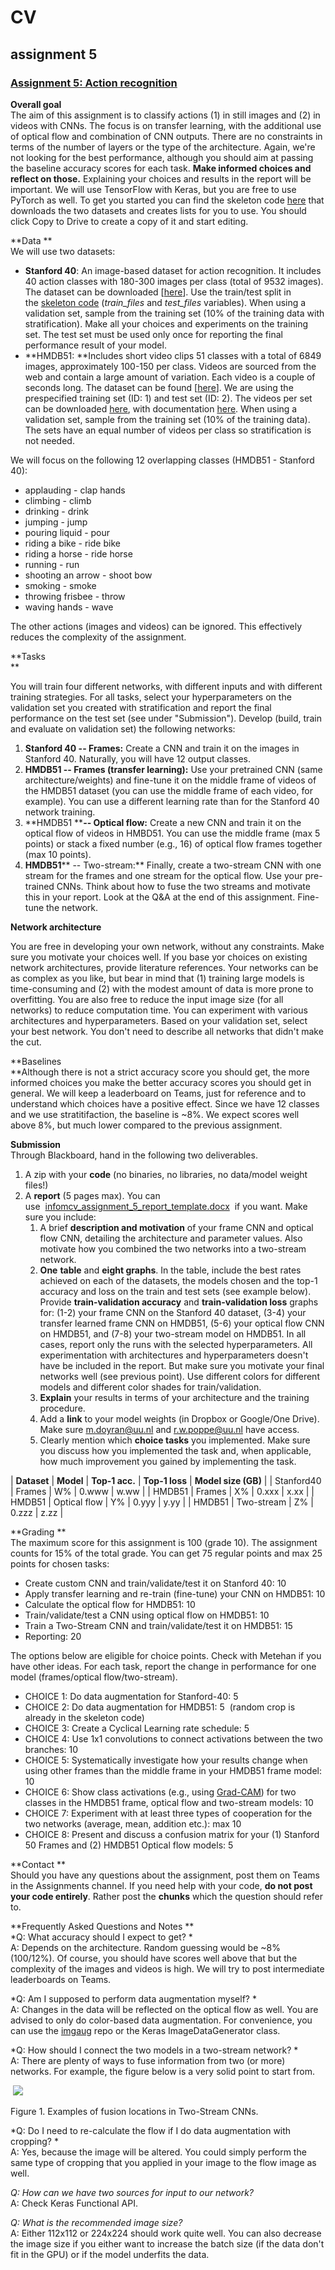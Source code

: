 # CV
## assignment 5

### [Assignment 5: Action recognition](https://uu.blackboard.com/webapps/assignment/uploadAssignment?content_id=_4418000_1&course_id=_140663_1&group_id=&mode=view)

**Overall goal**\
The aim of this assignment is to classify actions (1) in still images and (2) in videos with CNNs. The focus is on transfer learning, with the additional use of optical flow and combination of CNN outputs. There are no constraints in terms of the number of layers or the type of the architecture. Again, we're not looking for the best performance, although you should aim at passing the baseline accuracy scores for each task. **Make informed choices and reflect on those.** Explaining your choices and results in the report will be important. We will use TensorFlow with Keras, but you are free to use PyTorch as well. To get you started you can find the skeleton code [here](https://colab.research.google.com/drive/1a7sp8k4Zr3uc-cuDfuodSsmM1LgyhDFq?usp=sharing) that downloads the two datasets and creates lists for you to use. You should click Copy to Drive to create a copy of it and start editing.

**Data **\
We will use two datasets: 

-   **Stanford 40**: An image-based dataset for action recognition. It includes 40 action classes with 180-300 images per class (total of 9532 images). The dataset can be downloaded [[here](http://vision.stanford.edu/Datasets/40actions.html)]. Use the train/test split in the [skeleton code](https://colab.research.google.com/drive/1a7sp8k4Zr3uc-cuDfuodSsmM1LgyhDFq?usp=sharing) (*train_files* and *test_files* variables). When using a validation set, sample from the training set (10% of the training data with stratification). Make all your choices and experiments on the training set. The test set must be used only once for reporting the final performance result of your model.
-   **HMDB51: **Includes short video clips 51 classes with a total of 6849 images, approximately 100-150 per class. Videos are sourced from the web and contain a large amount of variation. Each video is a couple of seconds long. The dataset can be found [[here](https://serre-lab.clps.brown.edu/resource/hmdb-a-large-human-motion-database/#overview)]. We are using the prespecified training set (ID: 1) and test set (ID: 2). The videos per set can be downloaded [here](http://serre-lab.clps.brown.edu/wp-content/uploads/2013/10/test_train_splits.rar), with documentation [here](https://serre-lab.clps.brown.edu/wp-content/uploads/2013/10/split_readme.txt). When using a validation set, sample from the training set (10% of the training data). The sets have an equal number of videos per class so stratification is not needed.

We will focus on the following 12 overlapping classes (HMDB51 - Stanford 40):

-   applauding - clap hands
-   climbing - climb
-   drinking - drink
-   jumping - jump
-   pouring liquid - pour
-   riding a bike - ride bike
-   riding a horse - ride horse
-   running - run
-   shooting an arrow - shoot bow
-   smoking - smoke
-   throwing frisbee - throw
-   waving hands - wave

The other actions (images and videos) can be ignored. This effectively reduces the complexity of the assignment.

**Tasks\
**

You will train four different networks, with different inputs and with different training strategies. For all tasks, select your hyperparameters on the validation set you created with stratification and report the final performance on the test set (see under "Submission"). Develop (build, train and evaluate on validation set) the following networks: 

1.  **Stanford 40 -- Frames:** Create a CNN and train it on the images in Stanford 40. Naturally, you will have 12 output classes. 
2.  **HMDB51 -- Frames (transfer learning):** Use your pretrained CNN (same architecture/weights) and fine-tune it on the middle frame of videos of the HMDB51 dataset (you can use the middle frame of each video, for example). You can use a different learning rate than for the Stanford 40 network training.
3.  **HMDB51 ****-- Optical flow:** Create a new CNN and train it on the optical flow of videos in HMBD51. You can use the middle frame (max 5 points) or stack a fixed number (e.g., 16) of optical flow frames together (max 10 points).
4.  **HMDB51**** -- Two-stream:** Finally, create a two-stream CNN with one stream for the frames and one stream for the optical flow. Use your pre-trained CNNs. Think about how to fuse the two streams and motivate this in your report. Look at the Q&A at the end of this assignment. Fine-tune the network.

**Network architecture**

You are free in developing your own network, without any constraints. Make sure you motivate your choices well. If you base yor choices on existing network architectures, provide literature references. Your networks can be as complex as you like, but bear in mind that (1) training large models is time-consuming and (2) with the modest amount of data is more prone to overfitting. You are also free to reduce the input image size (for all networks) to reduce computation time. You can experiment with various architectures and hyperparameters. Based on your validation set, select your best network. You don't need to describe all networks that didn't make the cut.

**Baselines\
**Although there is not a strict accuracy score you should get, the more informed choices you make the better accuracy scores you should get in general. We will keep a leaderboard on Teams, just for reference and to understand which choices have a positive effect. Since we have 12 classes and we use stratitifaction, the baseline is ~8%. We expect scores well above 8%, but much lower compared to the previous assignment.

**Submission**\
Through Blackboard, hand in the following two deliverables. 

1.  A zip with your **code** (no binaries, no libraries, no data/model weight files!)
2.  A **report** (5 pages max). You can use  [infomcv_assignment_5_report_template.docx](https://uu.blackboard.com/bbcswebdav/pid-4418000-dt-content-rid-60053312_2/xid-60053312_2)  if you want. Make sure you include:
    1.  A brief **description and motivation** of your frame CNN and optical flow CNN, detailing the architecture and parameter values. Also motivate how you combined the two networks into a two-stream network.
    2.  **One** **table** and **eight graphs**. In the table, include the best rates achieved on each of the datasets, the models chosen and the top-1 accuracy and loss on the train and test sets (see example below). Provide **train-validation accuracy** and **train-validation loss** graphs for: (1-2) your frame CNN on the Stanford 40 dataset, (3-4) your transfer learned frame CNN on HMDB51, (5-6) your optical flow CNN on HMDB51, and (7-8) your two-stream model on HMDB51. In all cases, report only the runs with the selected hyperparameters. All experimentation with architectures and hyperparameters doesn't have be included in the report. But make sure you motivate your final networks well (see previous point). Use different colors for different models and different color shades for train/validation.
    3.  **Explain** your results in terms of your architecture and the training procedure.
    4.  Add a **link** to your model weights (in Dropbox or Google/One Drive). Make sure m.doyran@uu.nl and r.w.poppe@uu.nl have access.
    5.  Clearly mention which **choice tasks** you implemented. Make sure you discuss how you implemented the task and, when applicable, how much improvement you gained by implementing the task.

| **Dataset** | **Model** | **Top-1 acc.** | **Top-1 loss** | **Model size (GB)** |
| Stanford40 | Frames | W% | 0.www | w.ww |
| HMDB51 | Frames | X% | 0.xxx | x.xx |
| HMDB51 | Optical flow | Y% | 0.yyy | y.yy |
| HMDB51 | Two-stream | Z% | 0.zzz | z.zz |

**Grading **\
The maximum score for this assignment is 100 (grade 10). The assignment counts for 15% of the total grade. You can get 75 regular points and max 25 points for chosen tasks: 

-   Create custom CNN and train/validate/test it on Stanford 40: 10
-   Apply transfer learning and re-train (fine-tune) your CNN on HMDB51: 10
-   Calculate the optical flow for HMDB51: 10
-   Train/validate/test a CNN using optical flow on HMDB51: 10
-   Train a Two-Stream CNN and train/validate/test it on HMDB51: 15 
-   Reporting: 20 

The options below are eligible for choice points. Check with Metehan if you have other ideas. For each task, report the change in performance for one model (frames/optical flow/two-stream).

-   CHOICE 1: Do data augmentation for Stanford-40: 5
-   CHOICE 2: Do data augmentation for HMDB51: 5  (random crop is already in the skeleton code)
-   CHOICE 3: Create a Cyclical Learning rate schedule: 5
-   CHOICE 4: Use 1x1 convolutions to connect activations between the two branches: 10
-   CHOICE 5: Systematically investigate how your results change when using other frames than the middle frame in your HMDB51 frame model: 10
-   CHOICE 6: Show class activations (e.g., using [Grad-CAM](https://keras.io/examples/vision/grad_cam/)) for two classes in the HMDB51 frame, optical flow and two-stream models: 10
-   CHOICE 7: Experiment with at least three types of cooperation for the two networks (average, mean, addition etc.): max 10
-   CHOICE 8: Present and discuss a confusion matrix for your (1) Stanford 50 Frames and (2) HMDB51 Optical flow models: 5

**Contact **\
Should you have any questions about the assignment, post them on Teams in the Assignments channel. If you need help with your code, **do not post your code entirely**. Rather post the **chunks** which the question should refer to.

**Frequently Asked Questions and Notes **\
*Q: What accuracy should I expect to get? *\
A: Depends on the architecture. Random guessing would be ~8% (100/12%). Of course, you should have scores well above that but the complexity of the images and videos is high. We will try to post intermediate leaderboards on Teams.

*Q: Am I supposed to perform data augmentation myself? *\
A: Changes in the data will be reflected on the optical flow as well. You are advised to only do color-based data augmentation. For convenience, you can use the [imgaug](https://github.com/aleju/imgaug) repo or the Keras ImageDataGenerator class.

*Q: How should I connect the two models in a two-stream network? *\
A: There are plenty of ways to fuse information from two (or more) networks. For example, the figure below is a very solid point to start from.

 ![](https://uu.blackboard.com/bbcswebdav/pid-4418000-dt-content-rid-51878880_2/xid-51878880_2)

Figure 1. Examples of fusion locations in Two-Stream CNNs.

*Q: Do I need to re-calculate the flow if I do data augmentation with cropping? *\
A: Yes, because the image will be altered. You could simply perform the same type of cropping that you applied in your image to the flow image as well.

*Q: How can we have two sources for input to our network?*\
A: Check Keras Functional API.

*Q: What is the recommended image size?*\
A: Either 112x112 or 224x224 should work quite well. You can also decrease the image size if you either want to increase the batch size (if the data don't fit in the GPU) or if the model underfits the data.
